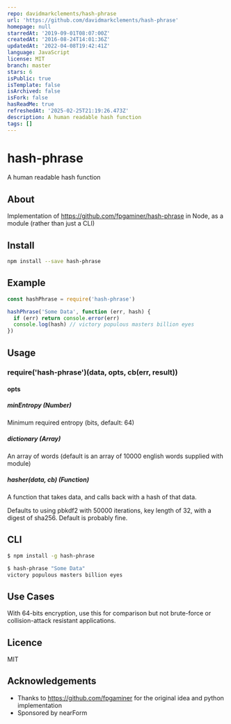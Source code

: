 ```yaml
---
repo: davidmarkclements/hash-phrase
url: 'https://github.com/davidmarkclements/hash-phrase'
homepage: null
starredAt: '2019-09-01T08:07:00Z'
createdAt: '2016-08-24T14:01:36Z'
updatedAt: '2022-04-08T19:42:41Z'
language: JavaScript
license: MIT
branch: master
stars: 6
isPublic: true
isTemplate: false
isArchived: false
isFork: false
hasReadMe: true
refreshedAt: '2025-02-25T21:19:26.473Z'
description: A human readable hash function
tags: []
---
```


# hash-phrase

A human readable hash function

## About

Implementation of https://github.com/fpgaminer/hash-phrase in Node,
as a module (rather than just a CLI)

## Install

```sh
npm install --save hash-phrase
```

## Example

```js
const hashPhrase = require('hash-phrase')

hashPhrase('Some Data', function (err, hash) {
  if (err) return console.error(err)
  console.log(hash) // victory populous masters billion eyes
})
```

## Usage

### require('hash-phrase')(data, opts, cb(err, result))

#### opts

##### minEntropy (Number)

Minimum required entropy (bits, default: 64)

##### dictionary (Array)

An array of words (default is an array of 10000 english words supplied with module)

##### hasher(data, cb) (Function)

A function that takes data, and calls back with a hash of that data.

Defaults to using pbkdf2 with 50000 iterations, key length of 32, with
a digest of sha256. Default is probably fine.


## CLI

```sh
$ npm install -g hash-phrase
```

```sh
$ hash-phrase "Some Data"
victory populous masters billion eyes
```

## Use Cases

With 64-bits encryption, use this for comparison but not brute-force or collision-attack resistant applications.

## Licence

MIT

## Acknowledgements

* Thanks to https://github.com/fpgaminer for the original idea and python implementation
* Sponsored by nearForm
